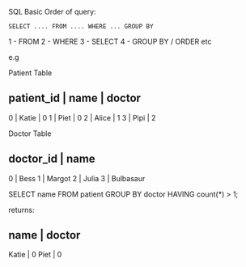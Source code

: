 SQL Basic Order of query:

`SELECT .... FROM .... WHERE ... GROUP BY`

1 - FROM
2 - WHERE
3 - SELECT
4 - GROUP BY / ORDER etc

e.g

Patient Table

patient_id |    name    | doctor
-------------------------------------
0          |    Katie   | 0
1          |    Piet    | 0
2          |    Alice   | 1
3          |    Pipi    | 2

Doctor Table

doctor_id | name
-----------------
0         | Bess
1         | Margot
2         | Julia
3         | Bulbasaur

SELECT name FROM patient GROUP BY doctor HAVING count(*) > 1;

returns:

name  | doctor
--------------
Katie | 0
Piet  | 0